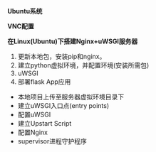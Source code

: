 **Ubuntu系统**

**VNC配置**

**在Linux(Ubuntu)下搭建Nginx+uWSGI服务器**
1. 更新本地包，安装pip和nginx。
2. 建立python虚拟环境，并配置环境(安装所需包)
3. uWSGI
4. 部署flask App应用
*  本地项目上传至服务器虚拟环境目录下
*  建立uWSGI入口点(entry points)
*  配置uWSGI
* 建立Upstart Script
* 配置Nginx
* supervisor进程守护程序
